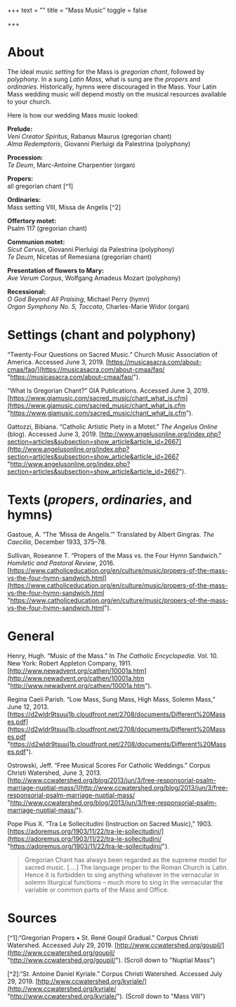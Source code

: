 +++
text = ""
title = "Mass Music"
toggle = false

+++
# About

The ideal music _setting_ for the Mass is _gregorian chant_, followed by _polyphony_. In a sung _Latin Mass_, what is sung are the _propers_ and _ordinaries_. Historically, hymns were discouraged in the Mass. Your Latin Mass wedding music will depend mostly on the musical resources available to your church.

Here is how our wedding Mass music looked:

**Prelude:**  
_Veni Creator Spiritus_, Rabanus Maurus (gregorian chant)  
_Alma Redemptoris_, Giovanni Pierluigi da Palestrina (polyphony)

**Procession:**  
_Te Deum_, Marc-Antoine Charpentier (organ)

**Propers:**  
all gregorian chant \[^1\]

**Ordinaries:**  
Mass setting VIII, Missa de Angelis \[^2\]

**Offertory motet:**  
Psalm 117 (gregorian chant)

**Communion motet:**  
_Sicut Cervus_, Giovanni Pierluigi da Palestrina (polyphony)  
_Te Deum_, Nicetas of Remesiana (gregorian chant)

**Presentation of flowers to Mary:**  
_Ave Verum Corpus_, Wolfgang Amadeus Mozart (polyphony)

**Recessional:**  
_O God Beyond All Praising_, Michael Perry (hymn)  
_Organ Symphony No. 5, Toccata_, Charles-Marie Widor (organ)

# Settings (chant and polyphony)

“Twenty-Four Questions on Sacred Music.” Church Music Association of America. Accessed June 3, 2019. [https://musicasacra.com/about-cmaa/faq/](https://musicasacra.com/about-cmaa/faq/ "https://musicasacra.com/about-cmaa/faq/").

“What Is Gregorian Chant?” GIA Publications. Accessed June 3, 2019. [https://www.giamusic.com/sacred_music/chant_what_is.cfm](https://www.giamusic.com/sacred_music/chant_what_is.cfm "https://www.giamusic.com/sacred_music/chant_what_is.cfm").

Gattozzi, Bibiana. “Catholic Artistic Piety in a Motet.” _The Angelus Online_ (blog). Accessed June 3, 2019. [http://www.angelusonline.org/index.php?section=articles&subsection=show_article&article_id=2667](http://www.angelusonline.org/index.php?section=articles&subsection=show_article&article_id=2667 "http://www.angelusonline.org/index.php?section=articles&subsection=show_article&article_id=2667").

# Texts (_propers_, _ordinaries_, and hymns)

Gastoue, A. “The ‘Missa de Angelis.’” Translated by Albert Gingras. _The Caecilia_, December 1933, 375–78.

Sullivan, Roseanne T. “Propers of the Mass vs. the Four Hymn Sandwich.” _Homiletic and Pastoral Review_, 2016. [https://www.catholiceducation.org/en/culture/music/propers-of-the-mass-vs-the-four-hymn-sandwich.html](https://www.catholiceducation.org/en/culture/music/propers-of-the-mass-vs-the-four-hymn-sandwich.html "https://www.catholiceducation.org/en/culture/music/propers-of-the-mass-vs-the-four-hymn-sandwich.html").

# General

Henry, Hugh. “Music of the Mass.” In _The Catholic Encyclopedia_. Vol. 10. New York: Robert Appleton Company, 1911. [http://www.newadvent.org/cathen/10001a.htm](http://www.newadvent.org/cathen/10001a.htm "http://www.newadvent.org/cathen/10001a.htm").

Regina Caeli Parish. “Low Mass, Sung Mass, High Mass, Solemn Mass,” June 12, 2013. [https://d2wldr9tsuuj1b.cloudfront.net/2708/documents/Different%20Masses.pdf](https://d2wldr9tsuuj1b.cloudfront.net/2708/documents/Different%20Masses.pdf "https://d2wldr9tsuuj1b.cloudfront.net/2708/documents/Different%20Masses.pdf").

Ostrowski, Jeff. “Free Musical Scores For Catholic Weddings.” Corpus Christi Watershed, June 3, 2013. [http://www.ccwatershed.org/blog/2013/jun/3/free-responsorial-psalm-marriage-nuptial-mass/](http://www.ccwatershed.org/blog/2013/jun/3/free-responsorial-psalm-marriage-nuptial-mass/ "http://www.ccwatershed.org/blog/2013/jun/3/free-responsorial-psalm-marriage-nuptial-mass/").

Pope Pius X. “Tra Le Sollecitudini (Instruction on Sacred Music),” 1903. [https://adoremus.org/1903/11/22/tra-le-sollecitudini/](https://adoremus.org/1903/11/22/tra-le-sollecitudini/ "https://adoremus.org/1903/11/22/tra-le-sollecitudini/").

> Gregorian Chant has always been regarded as the supreme model for sacred music. \[....\] The language proper to the Roman Church is Latin. Hence it is forbidden to sing anything whatever in the vernacular in solemn liturgical functions – much more to sing in the vernacular the variable or common parts of the Mass and Office.

# Sources

\[^1\]:“Gregorian Propers • St. René Goupil Gradual.” Corpus Christi Watershed. Accessed July 29, 2019. [http://www.ccwatershed.org/goupil/](http://www.ccwatershed.org/goupil/ "http://www.ccwatershed.org/goupil/"). (Scroll down to "Nuptial Mass")

\[^2\]:“St. Antoine Daniel Kyriale.” Corpus Christi Watershed. Accessed July 29, 2019. [http://www.ccwatershed.org/kyriale/](http://www.ccwatershed.org/kyriale/ "http://www.ccwatershed.org/kyriale/"). (Scroll down to "Mass VIII")